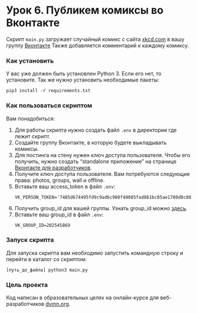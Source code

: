 # Урок 6. Публикем комиксы во Вконтакте

Скрипт ```main.py``` загружает случайный комикс с сайта [xkcd.com](https://xkcd.com/) в вашу группу [Вконтакте](https://vk.com) Также
добавляется комментарий к каждому комиксу.

### Как установить

У вас уже должен быть установлен Python 3. Если его нет, то установите.
Так же нужно установить необходимые пакеты:
```
pip3 install -r requirements.txt
```

### Как пользоваться скриптом

Вам понадобиться:

1. Для работы скрипта нужно создать файл ```.env``` в директории где лежит скрипт.
2. Создайте группу Вконтакте, в которую будете выкладывать комиксы.
3. Для постинга на стену нужен ключ доступа пользователя. Чтобы его получить, нужно создать “standalone приложение”
   на странице [Вконтакте для разработчиков](https://vk.com/dev). 
4. Получите ключ доступа пользователя. Вам потребуются следующие права: photos, groups, wall и offline.
5. Вставьте ваш access_token в файл ```.env```:
    ```
    VK_PERSON_TOKEN='7485d674495fd9c9ad6c980f40085fad861bc85ae1780d8c880bdc98b3ab60546c05880d249ed3f7e2a46'
    ```
6. Получить group_id для вашей группы. Узнать group_id можно [здесь](https://regvk.com/id/).
7.  Вставьте ваш group_id в файл ```.env```:
    ```
    VK_GROUP_ID=202545869
    ```

### Запуск скрипта
Для запуска скрипта вам необходимо запустить командную строку и перейти в каталог со скриптом:
```
[путь_до_файла] python3 main.py 
```

### Цель проекта

Код написан в образовательных целях на онлайн-курсе для веб-разработчиков [dvmn.org](https://dvmn.org/).
